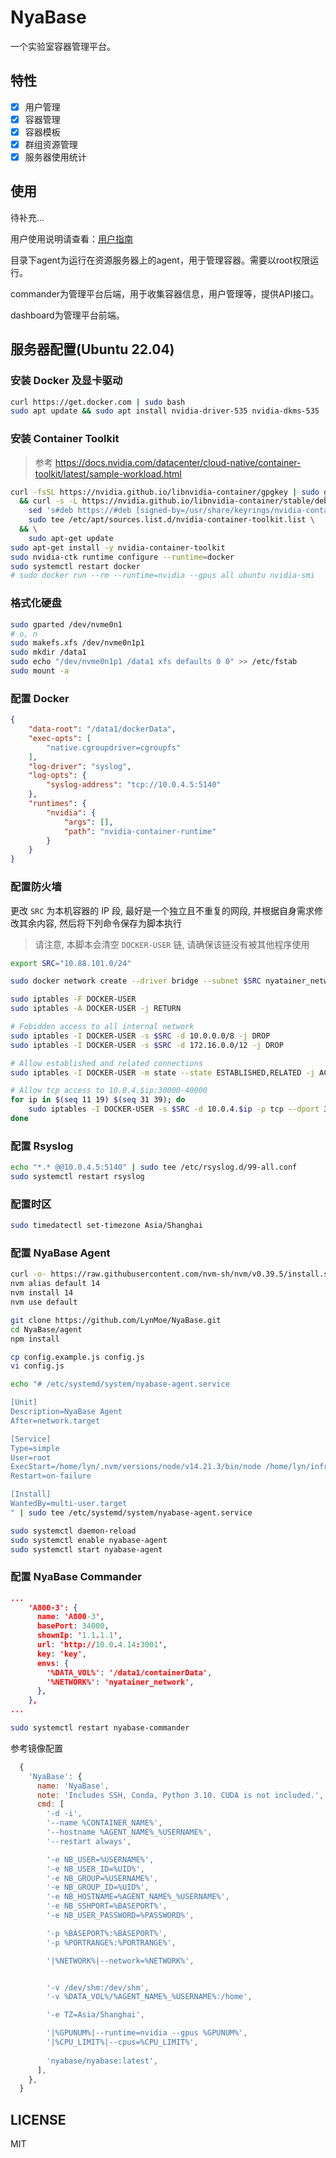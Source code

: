 # NyaBase

一个实验室容器管理平台。

## 特性

- [x] 用户管理
- [x] 容器管理
- [x] 容器模板
- [x] 群组资源管理
- [x] 服务器使用统计

## 使用

待补充...

用户使用说明请查看：[用户指南](docs/USER_MANUAL.md)

目录下agent为运行在资源服务器上的agent，用于管理容器。需要以root权限运行。

commander为管理平台后端，用于收集容器信息，用户管理等，提供API接口。

dashboard为管理平台前端。

## 服务器配置(Ubuntu 22.04)

### 安装 Docker 及显卡驱动

```bash
curl https://get.docker.com | sudo bash
sudo apt update && sudo apt install nvidia-driver-535 nvidia-dkms-535
```

### 安装 Container Toolkit

> 参考 https://docs.nvidia.com/datacenter/cloud-native/container-toolkit/latest/sample-workload.html

```bash
curl -fsSL https://nvidia.github.io/libnvidia-container/gpgkey | sudo gpg --dearmor -o /usr/share/keyrings/nvidia-container-toolkit-keyring.gpg \
  && curl -s -L https://nvidia.github.io/libnvidia-container/stable/deb/nvidia-container-toolkit.list | \
    sed 's#deb https://#deb [signed-by=/usr/share/keyrings/nvidia-container-toolkit-keyring.gpg] https://#g' | \
    sudo tee /etc/apt/sources.list.d/nvidia-container-toolkit.list \
  && \
    sudo apt-get update
sudo apt-get install -y nvidia-container-toolkit
sudo nvidia-ctk runtime configure --runtime=docker
sudo systemctl restart docker
# sudo docker run --rm --runtime=nvidia --gpus all ubuntu nvidia-smi
```

### 格式化硬盘

```bash
sudo gparted /dev/nvme0n1
# o, n
sudo makefs.xfs /dev/nvme0n1p1
sudo mkdir /data1
sudo echo "/dev/nvme0n1p1 /data1 xfs defaults 0 0" >> /etc/fstab
sudo mount -a
```

### 配置 Docker

```json
{
    "data-root": "/data1/dockerData",
    "exec-opts": [
        "native.cgroupdriver=cgroupfs"
    ],
    "log-driver": "syslog",
    "log-opts": {
        "syslog-address": "tcp://10.0.4.5:5140"
    },
    "runtimes": {
        "nvidia": {
            "args": [],
            "path": "nvidia-container-runtime"
        }
    }
}
```

### 配置防火墙

更改 `SRC` 为本机容器的 IP 段, 最好是一个独立且不重复的网段, 并根据自身需求修改其余内容, 然后将下列命令保存为脚本执行

> 请注意, 本脚本会清空 `DOCKER-USER` 链, 请确保该链没有被其他程序使用

```bash
export SRC="10.88.101.0/24"

sudo docker network create --driver bridge --subnet $SRC nyatainer_network

sudo iptables -F DOCKER-USER
sudo iptables -A DOCKER-USER -j RETURN

# Fobidden access to all internal network
sudo iptables -I DOCKER-USER -s $SRC -d 10.0.0.0/8 -j DROP
sudo iptables -I DOCKER-USER -s $SRC -d 172.16.0.0/12 -j DROP

# Allow established and related connections
sudo iptables -I DOCKER-USER -m state --state ESTABLISHED,RELATED -j ACCEPT

# Allow tcp access to 10.0.4.$ip:30000-40000
for ip in $(seq 11 19) $(seq 31 39); do
    sudo iptables -I DOCKER-USER -s $SRC -d 10.0.4.$ip -p tcp --dport 30000:40000 -j ACCEPT
done
```

### 配置 Rsyslog

```bash
echo "*.* @@10.0.4.5:5140" | sudo tee /etc/rsyslog.d/99-all.conf
sudo systemctl restart rsyslog
```

### 配置时区

```bash
sudo timedatectl set-timezone Asia/Shanghai
```

### 配置 NyaBase Agent

```bash
curl -o- https://raw.githubusercontent.com/nvm-sh/nvm/v0.39.5/install.sh | bash
nvm alias default 14
nvm install 14
nvm use default

git clone https://github.com/LynMoe/NyaBase.git
cd NyaBase/agent
npm install

cp config.example.js config.js
vi config.js

echo "# /etc/systemd/system/nyabase-agent.service

[Unit]
Description=NyaBase Agent
After=network.target

[Service]
Type=simple
User=root
ExecStart=/home/lyn/.nvm/versions/node/v14.21.3/bin/node /home/lyn/infra/NyaBase/agent/app.js
Restart=on-failure

[Install]
WantedBy=multi-user.target
" | sudo tee /etc/systemd/system/nyabase-agent.service

sudo systemctl daemon-reload
sudo systemctl enable nyabase-agent
sudo systemctl start nyabase-agent
```

### 配置 NyaBase Commander

```json
...
    'A800-3': {
      name: 'A800-3',
      basePort: 34000,
      shownIp: '1.1.1.1',
      url: 'http://10.0.4.14:3001',
      key: 'key',
      envs: {
        '%DATA_VOL%': '/data1/containerData',
        '%NETWORK%': 'nyatainer_network',
      },
    },
...
```

```bash
sudo systemctl restart nyabase-commander
```

参考镜像配置
```js
  {
    'NyaBase': {
      name: 'NyaBase',
      note: 'Includes SSH, Conda, Python 3.10. CUDA is not included.',
      cmd: [
        '-d -i',
        '--name %CONTAINER_NAME%',
        '--hostname %AGENT_NAME%_%USERNAME%',
        '--restart always',

        '-e NB_USER=%USERNAME%',
        '-e NB_USER_ID=%UID%',
        '-e NB_GROUP=%USERNAME%',
        '-e NB_GROUP_ID=%UID%',
        '-e NB_HOSTNAME=%AGENT_NAME%_%USERNAME%',
        '-e NB_SSHPORT=%BASEPORT%',
        '-e NB_USER_PASSWORD=%PASSWORD%',

        '-p %BASEPORT%:%BASEPORT%',
        '-p %PORTRANGE%:%PORTRANGE%',

        '|%NETWORK%|--network=%NETWORK%',


        '-v /dev/shm:/dev/shm',
        '-v %DATA_VOL%/%AGENT_NAME%_%USERNAME%:/home',

        '-e TZ=Asia/Shanghai',

        '|%GPUNUM%|--runtime=nvidia --gpus %GPUNUM%',
        '|%CPU_LIMIT%|--cpus=%CPU_LIMIT%',
        
        'nyabase/nyabase:latest',
      ],
    },
  }
```

## LICENSE

MIT

